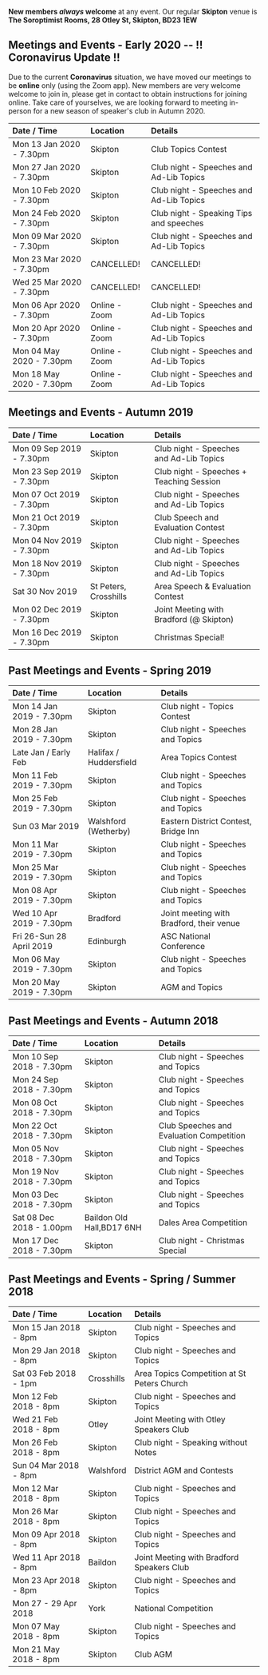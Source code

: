 **New members _always_ welcome** at any event. Our regular **Skipton** venue is 
**The Soroptimist Rooms, 28 Otley St, Skipton, BD23 1EW**

## Meetings and Events - Early 2020 -- !! Coronavirus Update !!

Due to the current **Coronavirus** situation, we have moved our meetings to be **online** only (using the Zoom app). New members are very welcome welcome to join in, please get in contact to obtain instructions for joining online. Take care of yourselves, we are looking forward to meeting in-person for a new season of speaker's club in Autumn 2020.

| Date / Time              | Location                  | Details                                    |
|:------------------------ |:------------------------- |:------------------------------------------ |
| Mon 13 Jan 2020 - 7.30pm | Skipton                   | Club Topics Contest                        |
| Mon 27 Jan 2020 - 7.30pm | Skipton                   | Club night - Speeches and Ad-Lib Topics    |
| Mon 10 Feb 2020 - 7.30pm | Skipton                   | Club night - Speeches and Ad-Lib Topics    |
| Mon 24 Feb 2020 - 7.30pm | Skipton                   | Club night - Speaking Tips and speeches    |
| Mon 09 Mar 2020 - 7.30pm | Skipton                   | Club night - Speeches and Ad-Lib Topics    |
| Mon 23 Mar 2020 - 7.30pm | CANCELLED!                | CANCELLED!                                 |
| Wed 25 Mar 2020 - 7.30pm | CANCELLED!                | CANCELLED!                                 |
| Mon 06 Apr 2020 - 7.30pm | Online - Zoom             | Club night - Speeches and Ad-Lib Topics    |
| Mon 20 Apr 2020 - 7.30pm | Online - Zoom             | Club night - Speeches and Ad-Lib Topics    |
| Mon 04 May 2020 - 7.30pm | Online - Zoom             | Club night - Speeches and Ad-Lib Topics    |
| Mon 18 May 2020 - 7.30pm | Online - Zoom             | Club night - Speeches and Ad-Lib Topics    |

## Meetings and Events - Autumn 2019

| Date / Time              | Location                  | Details                                    |
|:------------------------ |:------------------------- |:------------------------------------------ |
| Mon 09 Sep 2019 - 7.30pm | Skipton                   | Club night - Speeches and Ad-Lib Topics    |
| Mon 23 Sep 2019 - 7.30pm | Skipton                   | Club night - Speeches + Teaching Session   |
| Mon 07 Oct 2019 - 7.30pm | Skipton                   | Club night - Speeches and Ad-Lib Topics    |
| Mon 21 Oct 2019 - 7.30pm | Skipton                   | Club Speech and Evaluation Contest         |
| Mon 04 Nov 2019 - 7.30pm | Skipton                   | Club night - Speeches and Ad-Lib Topics    |
| Mon 18 Nov 2019 - 7.30pm | Skipton                   | Club night - Speeches and Ad-Lib Topics    |
| Sat 30 Nov 2019          | St Peters, Crosshills     | Area Speech & Evaluation Contest           | 
| Mon 02 Dec 2019 - 7.30pm | Skipton                   | Joint Meeting with Bradford (@ Skipton)    |
| Mon 16 Dec 2019 - 7.30pm | Skipton                   | Christmas Special!                         |

## Past Meetings and Events - Spring 2019

| Date / Time              | Location                  | Details                                    |
|:------------------------ |:------------------------- |:------------------------------------------ |
| Mon 14 Jan 2019 - 7.30pm | Skipton                   | Club night - Topics Contest                |
| Mon 28 Jan 2019 - 7.30pm | Skipton                   | Club night - Speeches and Topics           |
| Late Jan / Early Feb     | Halifax / Huddersfield    | Area Topics Contest                        |
| Mon 11 Feb 2019 - 7.30pm | Skipton                   | Club night - Speeches and Topics           |
| Mon 25 Feb 2019 - 7.30pm | Skipton                   | Club night - Speeches and Topics           |
| Sun 03 Mar 2019          | Walshford (Wetherby)      | Eastern District Contest, Bridge Inn       | 
| Mon 11 Mar 2019 - 7.30pm | Skipton                   | Club night - Speeches and Topics           |
| Mon 25 Mar 2019 - 7.30pm | Skipton                   | Club night - Speeches and Topics           |
| Mon 08 Apr 2019 - 7.30pm | Skipton                   | Club night - Speeches and Topics           |
| Wed 10 Apr 2019 - 7.30pm | Bradford                  | Joint meeting with Bradford, their venue   |
| Fri 26-Sun 28 April 2019 | Edinburgh                 | ASC National Conference                    |
| Mon 06 May 2019 - 7.30pm | Skipton                   | Club night - Speeches and Topics           |
| Mon 20 May 2019 - 7.30pm | Skipton                   | AGM and Topics                             |

## Past Meetings and Events - Autumn 2018

| Date / Time              | Location                  | Details                                    |
|:------------------------ |:------------------------- |:------------------------------------------ |
| Mon 10 Sep 2018 - 7.30pm | Skipton                   | Club night - Speeches and Topics           |
| Mon 24 Sep 2018 - 7.30pm | Skipton                   | Club night - Speeches and Topics           |
| Mon 08 Oct 2018 - 7.30pm | Skipton                   | Club night - Speeches and Topics           |
| Mon 22 Oct 2018 - 7.30pm | Skipton                   | Club Speeches and Evaluation Competition   |
| Mon 05 Nov 2018 - 7.30pm | Skipton                   | Club night - Speeches and Topics           |
| Mon 19 Nov 2018 - 7.30pm | Skipton                   | Club night - Speeches and Topics           |
| Mon 03 Dec 2018 - 7.30pm | Skipton                   | Club night - Speeches and Topics           |
| Sat 08 Dec 2018 - 1.00pm | Baildon Old Hall,BD17 6NH | Dales Area Competition                     |
| Mon 17 Dec 2018 - 7.30pm | Skipton                   | Club night - Christmas Special             |

## Past Meetings and Events - Spring / Summer 2018  

| Date / Time           | Location          | Details                                    |
|:--------------------- |:----------------- |:------------------------------------------ |
| Mon 15 Jan 2018 - 8pm | Skipton           | Club night - Speeches and Topics           |
| Mon 29 Jan 2018 - 8pm | Skipton           | Club night - Speeches and Topics           |
| Sat 03 Feb 2018 - 1pm | Crosshills        | Area Topics Competition at St Peters Church|
| Mon 12 Feb 2018 - 8pm | Skipton           | Club night - Speeches and Topics           |
| Wed 21 Feb 2018 - 8pm | Otley             | Joint Meeting with Otley Speakers Club     |
| Mon 26 Feb 2018 - 8pm | Skipton           | Club night - Speaking without Notes        |
| Sun 04 Mar 2018 - 8pm | Walshford         | District AGM and Contests                  |
| Mon 12 Mar 2018 - 8pm | Skipton           | Club night - Speeches and Topics           |
| Mon 26 Mar 2018 - 8pm | Skipton           | Club night - Speeches and Topics           |
| Mon 09 Apr 2018 - 8pm | Skipton           | Club night - Speeches and Topics           |
| Wed 11 Apr 2018 - 8pm | Baildon           | Joint Meeting with Bradford Speakers Club  |
| Mon 23 Apr 2018 - 8pm | Skipton           | Club night - Speeches and Topics           |
| Mon 27 - 29 Apr 2018  | York              | National Competition                       |
| Mon 07 May 2018 - 8pm | Skipton           | Club night - Speeches and Topics           |
| Mon 21 May 2018 - 8pm | Skipton           | Club AGM                                   |
